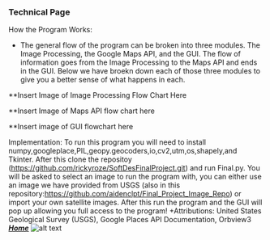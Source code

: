 ### Technical Page
How the Program Works:
+ The general flow of the program can be broken into three modules. The Image Processing, the Google Maps API, and the GUI. The flow of information goes from the Image Processing to the Maps API and ends in the GUI. Below we have broekn down each of those three modules to give you a better sense of what happens in each.

**Insert Image of Image Processing Flow Chart Here

**Insert Image of Maps API flow chart here

**Insert image of GUI flowchart here

Implementation: 
To run this program you will need to install numpy,googleplace,PIL,geopy.geocoders,io,cv2,utm,os,shapely,and Tkinter. After this clone the repositoy (https://github.com/rickyroze/SoftDesFinalProject.git) and run Final.py. You will be asked to select an image to run the program with, you can either use an image we have provided from USGS (also in this repository:https://github.com/aidenclpt/Final_Project_Image_Repo) or import your own satellite images. After this run the program and the GUI will pop up allowing you full access to the program! 
+Attributions: United States Geological Survey (USGS), Google Places API Documentation, Orbview3
[***Home***](https://rickyroze.github.io/SoftDesFinalProject/)
![alt text](SoftDesFinalProject/docs/flowchart.png "Flowchart1")

